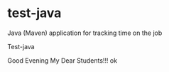 # test-java
Java (Maven) application for tracking time on the job

Test-java

Good Evening My Dear Students!!!
ok
